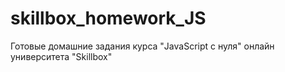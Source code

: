 # skillbox_homework_JS
Готовые домашние задания курса "JavaScript с нуля" онлайн университета "Skillbox"
